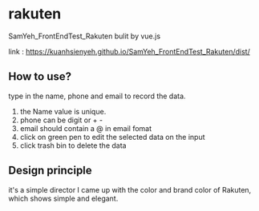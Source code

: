 # rakuten

SamYeh_FrontEndTest_Rakuten bulit by vue.js

link : https://kuanhsienyeh.github.io/SamYeh_FrontEndTest_Rakuten/dist/

## How to use?

type in the name, phone and email to record the data.
1. the Name value is unique.
2. phone can be digit or + -
3. email should contain a @ in email fomat
4. click on green pen to edit the selected data on the input  
5. click trash bin to delete the data

## Design principle

it's a simple director I came up with the color and brand color of Rakuten, 
which shows simple and elegant. 
